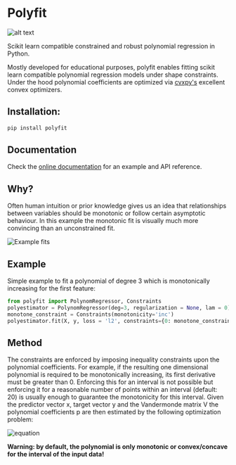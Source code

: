# Polyfit
![alt text](https://github.com/dschmitz89/Polyfit/blob/master/Icon_new_crop.jpg "")

Scikit learn compatible constrained and robust polynomial regression in Python. 

Mostly developed for educational purposes, polyfit enables fitting scikit learn compatible polynomial regression models under shape constraints. Under the hood polynomial coefficients are optimized via [cvxpy's](https://github.com/cvxgrp/cvxpy) excellent convex optimizers. 

## Installation: 

```bash
pip install polyfit
```

## Documentation

Check the [online documentation](https://polyfit.readthedocs.io/) for an example and API reference.

## Why?
Often human intuition or prior knowledge gives us an idea that relationships between variables should be monotonic or follow certain asymptotic behaviour. In this example the monotonic fit is visually much more convincing than an unconstrained fit. 

![Example fits](https://github.com/dschmitz89/Polyfit/blob/master/Example_Monotonic.png)

## Example

Simple example to fit a polynomial of degree 3 which is monotonically increasing for the first feature:
```python
from polyfit import PolynomRegressor, Constraints
polyestimator = PolynomRegressor(deg=3, regularization = None, lam = 0)
monotone_constraint = Constraints(monotonicity='inc')
polyestimator.fit(X, y, loss = 'l2', constraints={0: monotone_constraint})
```

## Method
The constraints are enforced by imposing inequality constraints upon the polynomial coefficients. For example, if the resulting one dimensional polynomial is required to be monotonically increasing, its first derivative must be greater than 0. Enforcing this for an interval is not possible but enforcing it for a reasonable number of points within an interval (default: 20) is usually enough to guarantee the monotonicity for this interval. Given the predictor vector x, target vector y and the Vandermonde matrix V the polynomial coefficients p are then estimated by the following optimization problem:

![equation](https://latex.codecogs.com/png.latex?\underset{p}{\mathrm{argmin}}||V(x)p-y||^2=0&space;\\&space;\text{s.&space;t.&space;}\left|\frac{\partial&space;V(x)}{\partial&space;x}p\right|_{x_i}\geq&space;0\&space;\forall&space;x_i)

**Warning: by default, the polynomial is only monotonic or convex/concave for the interval of the input data!**
